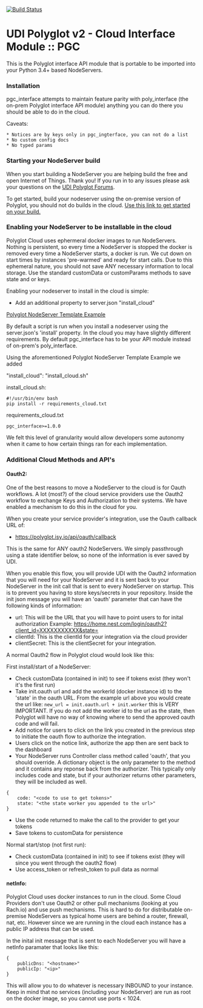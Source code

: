 [![Build Status](https://travis-ci.org/UniversalDevicesInc/pgc-python-interface.svg?branch=master)](https://travis-ci.org/UniversalDevicesInc/pgc-python-interface)

# UDI Polyglot v2 - Cloud Interface Module :: PGC

This is the Polyglot interface API module that is portable to be imported into your Python 3.4+ based NodeServers.

### Installation

pgc_interface attempts to maintain feature parity with poly_interface (the on-prem Polyglot interface API module) anything you can do there you should be able to do in the cloud.

Caveats:
```
* Notices are by keys only in pgc_ingterface, you can not do a list
* No custom config docs
* No typed params
```

### Starting your NodeServer build

When you start building a NodeServer you are helping build the free and open Internet of Things. Thank you! If you run in to any issues please ask your questions on the [UDI Polyglot Forums](http://forum.universal-devices.com/forum/111-polyglot/).

To get started, build your nodeserver using the on-premise version of Polyglot, you should not do builds in the cloud. [Use this link to get started on your build.](https://github.com/UniversalDevicesInc/polyglot-v2-python-interface/blob/master/README.md)

### Enabling your NodeServer to be installable in the cloud

Polyglot Cloud uses ephermeral docker images to run NodeServers. Nothing is persistent, so every time a NodeServer is stopped the docker is removed every time a NodeServer starts, a docker is run. We cut down on start times by instances 'pre-warmed' and ready for start calls. Due to this ephemeral nature, you should not save ANY necessary information to local storage. Use the standard customData or customParams methods to save state and or keys.

Enabling your nodeserver to install in the cloud is simple:
* Add an additional property to server.json "install_cloud"

[Polyglot NodeServer Template Example](https://github.com/Einstein42/udi-poly-template-python/blob/master/server.json)

By default a script is run when you install a nodeserver using the server.json's 'install' property. In the cloud you may have slightly different requirements. By default pgc_interface has to be your API module instead of on-prem's poly_interface.

Using the aforementioned Polyglot NodeServer Template Example we added 

"install_cloud": "install_cloud.sh"

install_cloud.sh:
```
#!/usr/bin/env bash
pip install -r requirements_cloud.txt
```

requirements_cloud.txt
```
pgc_interface>=1.0.0
```
We felt this level of granularity would allow developers some autonomy when it came to how certain things ran for each implementation. 

### Additional Cloud Methods and API's

#### Oauth2:
One of the best reasons to move a NodeServer to the cloud is for Oauth workflows. A lot (most?) of the cloud service providers use the Oauth2 workflow to exchange Keys and Authorization to their systems. We have enabled a mechanism to do this in the cloud for you.

When you create your service provider's integration, use the Oauth callback URL of:
* https://polyglot.isy.io/api/oauth/callback

This is the same for ANY oauth2 NodeServers. We simply passthrough using a state identifier below, so none of the information is ever saved by UDI.

When you enable this flow, you will provide UDI with the Oauth2 information that you will need for your NodeServer and it is sent back to your NodeServer in the init call that is sent to every NodeServer on startup. This is to prevent you having to store keys/secrets in your repository. Inside the init json message you will have an 'oauth' parameter that can have the following kinds of information:

* url: This will be the URL that you will have to point users to for inital authorization Example: https://home.nest.com/login/oauth2?client_id=XXXXXXXXXXX&state=
* clientId: This is the clientId for your integration via the cloud provider
* clientSecret: This is the clientSecret for your integration.

A normal Oauth2 flow in Polyglot cloud would look like this:

First install/start of a NodeServer:
* Check customData (contained in init) to see if tokens exist (they won't it's the first run)
* Take init.oauth url and add the workerId (docker instance id) to the 'state' in the oauth URL. From the example url above you would create the url like: `new_url = init.oauth.url + init.worker` this is VERY IMPORTANT. If you do not add the worker id to the url as the state, then Polyglot will have no way of knowing where to send the approved oauth code and will fail. 
* Add notice for users to click on the link you created in the previous step to initiate the oauth flow to authorize the integration.
* Users click on the notice link, authorize the app then are sent back to the dashboard
* Your NodeServer runs Controller class method called 'oauth', that you should override. A dictionary object is the only parameter to the method and it contains any reponse back from the authorizer. This typically only includes code and state, but if your authorizer returns other parameters, they will be included as well.

```
{
    code: "<code to use to get tokens>"
    state: "<the state worker you appended to the url>"
}
```
* Use the code returned to make the call to the provider to get your tokens
* Save tokens to customData for persistence

Normal start/stop (not first run):
* Check customData (contained in init) to see if tokens exist (they will since you went through the oauth2 flow)
* Use access_token or refresh_token to pull data as normal

#### netInfo:

Polyglot Cloud uses docker instances to run in the cloud. Some Cloud Providers don't use Oauth2 or other pull mechanisms (looking at you Rach.io) and use push mechanisms. This is hard to do for distributable on-premise NodeServers as typical home users are behind a router, firewall, nat, etc. However since we are running in the cloud each instance has a public IP address that can be used. 

In the inital init message that is sent to each NodeServer you will have a netInfo paramater that looks like this:

```
{
    publicDns: "<hostname>"
    publicIp: "<ip>"
}
```

This will allow you to do whatever is necessary INBOUND to your instance. Keep in mind that no services (including your NodeServer) are run as root on the docker image, so you cannot use ports < 1024.